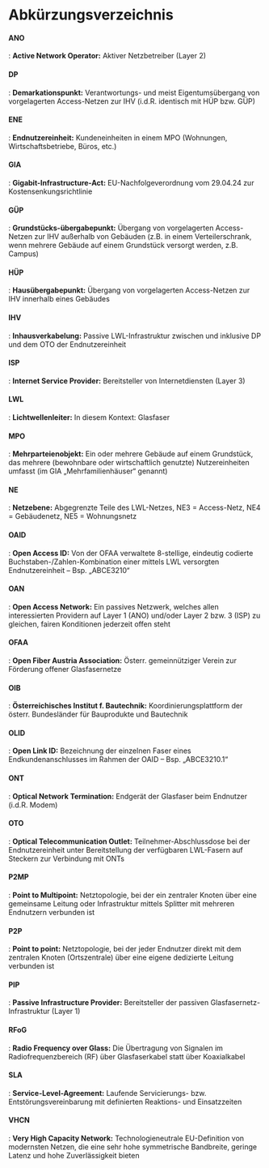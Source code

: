 # Abkürzungsverzeichnis


#### ANO

: **Active Network Operator:** Aktiver Netzbetreiber (Layer 2)

#### DP

: **Demarkationspunkt:** Verantwortungs- und meist Eigentumsübergang von vorgelagerten Access-Netzen zur IHV (i.d.R. identisch mit HÜP bzw. GÜP)

#### ENE

: **Endnutzereinheit:** Kundeneinheiten in einem MPO (Wohnungen, Wirtschaftsbetriebe, Büros, etc.)

#### GIA

: **Gigabit-Infrastructure-Act:** EU-Nachfolgeverordnung vom 29.04.24 zur Kostensenkungsrichtlinie 

#### GÜP

: **Grundstücks-übergabepunkt:** Übergang von vorgelagerten Access-Netzen zur IHV außerhalb von Gebäuden (z.B. in einem Verteilerschrank, wenn mehrere Gebäude auf einem Grundstück versorgt werden, z.B. Campus)

#### HÜP

: **Hausübergabepunkt:** Übergang von vorgelagerten Access-Netzen zur IHV innerhalb eines Gebäudes

#### IHV

: **Inhausverkabelung:** Passive LWL-Infrastruktur zwischen und inklusive DP und dem OTO der Endnutzereinheit

#### ISP

: **Internet Service Provider:** Bereitsteller von Internetdiensten (Layer 3)

#### LWL

: **Lichtwellenleiter:** In diesem Kontext: Glasfaser

#### MPO

: **Mehrparteienobjekt:** Ein oder mehrere Gebäude auf einem Grundstück, das mehrere (bewohnbare oder wirtschaftlich genutzte) Nutzereinheiten umfasst (im GIA „Mehrfamilienhäuser“ genannt)

#### NE

: **Netzebene:** Abgegrenzte Teile des LWL-Netzes, NE3 = Access-Netz, NE4 = Gebäudenetz, NE5 = Wohnungsnetz

#### OAID

: **Open Access ID:** Von der OFAA verwaltete 8-stellige, eindeutig codierte Buchstaben-/Zahlen-Kombination einer mittels LWL versorgten Endnutzereinheit – Bsp. „ABCE3210“

#### OAN

: **Open Access Network:** Ein passives Netzwerk, welches allen interessierten Providern auf Layer 1 (ANO) und/oder Layer 2 bzw. 3 (ISP) zu gleichen, fairen Konditionen jederzeit offen steht

#### OFAA

: **Open Fiber Austria Association:** Österr. gemeinnütziger Verein zur Förderung offener Glasfasernetze

#### OIB

: **Österreichisches Institut f. Bautechnik:** Koordinierungsplattform der österr. Bundesländer für Bauprodukte und Bautechnik

#### OLID

: **Open Link ID:** Bezeichnung der einzelnen Faser eines Endkundenanschlusses im Rahmen der OAID – Bsp. „ABCE3210.1“

#### ONT

: **Optical Network Termination:** Endgerät der Glasfaser beim Endnutzer (i.d.R. Modem)

#### OTO

: **Optical Telecommunication Outlet:** Teilnehmer-Abschlussdose bei der Endnutzereinheit unter Bereitstellung der verfügbaren LWL-Fasern auf Steckern zur Verbindung mit ONTs

#### P2MP

: **Point to Multipoint:** Netztopologie, bei der ein zentraler Knoten über eine gemeinsame Leitung oder Infrastruktur mittels Splitter mit mehreren Endnutzern verbunden ist

#### P2P

: **Point to point:** Netztopologie, bei der jeder Endnutzer direkt mit dem zentralen Knoten (Ortszentrale) über eine eigene dedizierte Leitung verbunden ist

#### PIP

: **Passive Infrastructure Provider:** Bereitsteller der passiven Glasfasernetz-Infrastruktur (Layer 1)

#### RFoG

: **Radio Frequency over Glass:** Die Übertragung von Signalen im Radiofrequenzbereich (RF) über Glasfaserkabel statt über Koaxialkabel

#### SLA

: **Service-Level-Agreement:** Laufende Servicierungs- bzw. Entstörungsvereinbarung mit definierten Reaktions- und Einsatzzeiten

#### VHCN

: **Very High Capacity Network:** Technologieneutrale EU-Definition von modernsten Netzen, die eine sehr hohe symmetrische Bandbreite, geringe Latenz und hohe Zuverlässigkeit bieten
